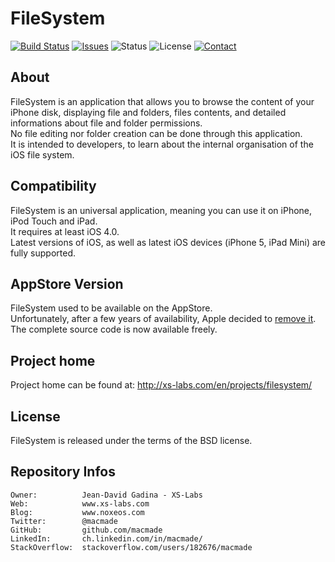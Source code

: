 FileSystem
==========

[![Build Status](https://img.shields.io/travis/macmade/FileSystem.svg?branch=master&style=flat)](https://travis-ci.org/macmade/FileSystem)
[![Issues](http://img.shields.io/github/issues/macmade/FileSystem.svg?style=flat)](https://github.com/macmade/FileSystem/issues)
![Status](https://img.shields.io/badge/status-active-brightgreen.svg?style=flat)
![License](https://img.shields.io/badge/license-bsd-brightgreen.svg?style=flat)
[![Contact](https://img.shields.io/badge/contact-@macmade-blue.svg?style=flat)](https://twitter.com/macmade)

About
-----

FileSystem is an application that allows you to browse the content of your iPhone disk, displaying file and folders, files contents, and detailed informations about file and folder permissions.  
No file editing nor folder creation can be done through this application.  
It is intended to developers, to learn about the internal organisation of the iOS file system.

Compatibility
-------------

FileSystem is an universal application, meaning you can use it on iPhone, iPod Touch and iPad.  
It requires at least iOS 4.0.  
Latest versions of iOS, as well as latest iOS devices (iPhone 5, iPad Mini) are fully supported.

AppStore Version
----------------

FileSystem used to be available on the AppStore.  
Unfortunately, after a few years of availability, Apple decided to [remove it](http://www.noxeos.com/2012/05/27/apple-kills-filesystem-app/).  
The complete source code is now available freely.

Project home
------------

Project home can be found at: http://xs-labs.com/en/projects/filesystem/

License
-------

FileSystem is released under the terms of the BSD license.

Repository Infos
----------------

    Owner:			Jean-David Gadina - XS-Labs
    Web:			www.xs-labs.com
    Blog:			www.noxeos.com
    Twitter:		@macmade
    GitHub:			github.com/macmade
    LinkedIn:		ch.linkedin.com/in/macmade/
    StackOverflow:	stackoverflow.com/users/182676/macmade
